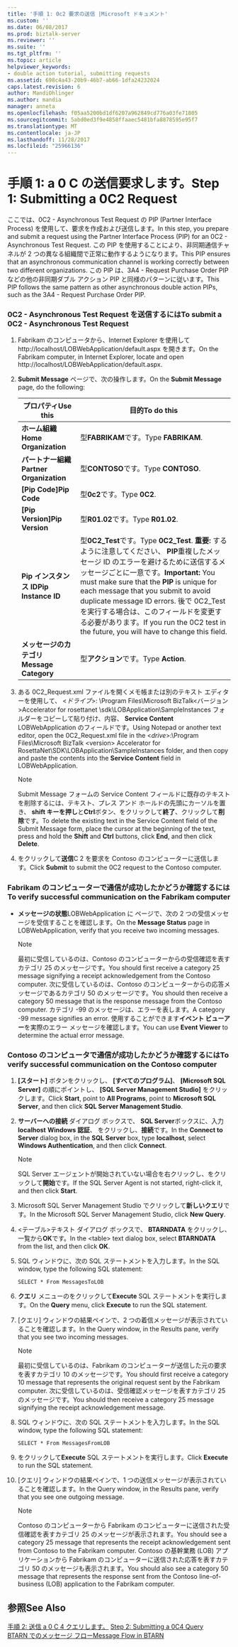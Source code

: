 ```yaml
---
title: '手順 1: 0c2 要求の送信 |Microsoft ドキュメント'
ms.custom: ''
ms.date: 06/08/2017
ms.prod: biztalk-server
ms.reviewer: ''
ms.suite: ''
ms.tgt_pltfrm: ''
ms.topic: article
helpviewer_keywords:
- double action tutorial, submitting requests
ms.assetid: 698c4a43-20b9-46b7-ab66-1dfa24232024
caps.latest.revision: 6
author: MandiOhlinger
ms.author: mandia
manager: anneta
ms.openlocfilehash: f05aa5200bd1df6207a962849cd776a03fe71805
ms.sourcegitcommit: 5abd0ed3f9e4858ffaaec5481bfa8878595e95f7
ms.translationtype: MT
ms.contentlocale: ja-JP
ms.lasthandoff: 11/28/2017
ms.locfileid: "25966136"
---
```

# <a name="step-1-submitting-a-0c2-request"></a><span data-ttu-id="a067d-102">手順 1: a 0 C の送信要求します。</span><span class="sxs-lookup"><span data-stu-id="a067d-102">Step 1: Submitting a 0C2 Request</span></span>
<span data-ttu-id="a067d-103">ここでは、0C2 - Asynchronous Test Request の PIP (Partner Interface Process) を使用して、要求を作成および送信します。</span><span class="sxs-lookup"><span data-stu-id="a067d-103">In this step, you prepare and submit a request using the Partner Interface Process (PIP) for an 0C2 - Asynchronous Test Request.</span></span> <span data-ttu-id="a067d-104">この PIP を使用することにより、非同期通信チャネルが 2 つの異なる組織間で正常に動作するようになります。</span><span class="sxs-lookup"><span data-stu-id="a067d-104">This PIP ensures that an asynchronous communication channel is working correctly between two different organizations.</span></span> <span data-ttu-id="a067d-105">この PIP は、3A4 - Request Purchase Order PIP などの他の非同期ダブル アクション PIP と同様のパターンに従います。</span><span class="sxs-lookup"><span data-stu-id="a067d-105">This PIP follows the same pattern as other asynchronous double action PIPs, such as the 3A4 - Request Purchase Order PIP.</span></span>  
  
### <a name="to-submit-a-0c2---asynchronous-test-request"></a><span data-ttu-id="a067d-106">0C2 - Asynchronous Test Request を送信するには</span><span class="sxs-lookup"><span data-stu-id="a067d-106">To submit a 0C2 - Asynchronous Test Request</span></span>  
  
1.  <span data-ttu-id="a067d-107">Fabrikam のコンピュータから、Internet Explorer を使用して http://localhost/LOBWebApplication/default.aspx を開きます。</span><span class="sxs-lookup"><span data-stu-id="a067d-107">On the Fabrikam computer, in Internet Explorer, locate and open http://localhost/LOBWebApplication/default.aspx.</span></span>  
  
2.  <span data-ttu-id="a067d-108">**Submit Message**  ページで、次の操作します。</span><span class="sxs-lookup"><span data-stu-id="a067d-108">On the **Submit Message** page, do the following:</span></span>  
  
    |<span data-ttu-id="a067d-109">プロパティ</span><span class="sxs-lookup"><span data-stu-id="a067d-109">Use this</span></span>|<span data-ttu-id="a067d-110">目的</span><span class="sxs-lookup"><span data-stu-id="a067d-110">To do this</span></span>|  
    |--------------|----------------|  
    |<span data-ttu-id="a067d-111">**ホーム組織**</span><span class="sxs-lookup"><span data-stu-id="a067d-111">**Home Organization**</span></span>|<span data-ttu-id="a067d-112">型**FABRIKAM**です。</span><span class="sxs-lookup"><span data-stu-id="a067d-112">Type **FABRIKAM**.</span></span>|  
    |<span data-ttu-id="a067d-113">**パートナー組織**</span><span class="sxs-lookup"><span data-stu-id="a067d-113">**Partner Organization**</span></span>|<span data-ttu-id="a067d-114">型**CONTOSO**です。</span><span class="sxs-lookup"><span data-stu-id="a067d-114">Type **CONTOSO**.</span></span>|  
    |<span data-ttu-id="a067d-115">**[Pip Code]**</span><span class="sxs-lookup"><span data-stu-id="a067d-115">**Pip Code**</span></span>|<span data-ttu-id="a067d-116">型**0c2**です。</span><span class="sxs-lookup"><span data-stu-id="a067d-116">Type **0C2**.</span></span>|  
    |<span data-ttu-id="a067d-117">**[Pip Version]**</span><span class="sxs-lookup"><span data-stu-id="a067d-117">**Pip Version**</span></span>|<span data-ttu-id="a067d-118">型**R01.02**です。</span><span class="sxs-lookup"><span data-stu-id="a067d-118">Type **R01.02**.</span></span>|  
    |<span data-ttu-id="a067d-119">**Pip インスタンス ID**</span><span class="sxs-lookup"><span data-stu-id="a067d-119">**Pip Instance ID**</span></span>|<span data-ttu-id="a067d-120">型**0C2_Test**です。</span><span class="sxs-lookup"><span data-stu-id="a067d-120">Type **0C2_Test**.</span></span> <span data-ttu-id="a067d-121">**重要:** するように注意してください、 **PIP**重複したメッセージ ID のエラーを避けるために送信するメッセージごとに一意です。</span><span class="sxs-lookup"><span data-stu-id="a067d-121">**Important:**  You must make sure that the **PIP** is unique for each message that you submit to avoid duplicate message ID errors.</span></span> <span data-ttu-id="a067d-122">後で 0C2_Test を実行する場合は、このフィールドを変更する必要があります。</span><span class="sxs-lookup"><span data-stu-id="a067d-122">If you run the 0C2 test in the future, you will have to change this field.</span></span>|  
    |<span data-ttu-id="a067d-123">**メッセージのカテゴリ**</span><span class="sxs-lookup"><span data-stu-id="a067d-123">**Message Category**</span></span>|<span data-ttu-id="a067d-124">型**アクション**です。</span><span class="sxs-lookup"><span data-stu-id="a067d-124">Type **Action**.</span></span>|  
  
3.  <span data-ttu-id="a067d-125">ある 0C2_Request.xml ファイルを開くメモ帳または別のテキスト エディターを使用して、 \<*ドライブ*\>: \Program Files\Microsoft BizTalk\<バージョン\>Accelerator for rosettanet \sdk\LOBApplication\SampleInstances フォルダーをコピーして貼り付け、内容、 **Service Content** LOBWebApplication のフィールドです。</span><span class="sxs-lookup"><span data-stu-id="a067d-125">Using Notepad or another text editor, open the 0C2_Request.xml file in the \<*drive*\>:\Program Files\Microsoft BizTalk \<version\> Accelerator for RosettaNet\SDK\LOBApplication\SampleInstances folder, and then copy and paste the contents into the **Service Content** field in LOBWebApplication.</span></span>  
  
    > [!NOTE]
    >  <span data-ttu-id="a067d-126">Submit Message フォームの Service Content フィールドに既存のテキストを削除するには、テキスト、プレス アンド ホールドの先頭にカーソルを置き、 **shift キーを押し**と**Ctrl**ボタン、をクリックして**終了**、クリックして**削除**です。</span><span class="sxs-lookup"><span data-stu-id="a067d-126">To delete the existing text in the Service Content field of the Submit Message form, place the cursor at the beginning of the text, press and hold the **Shift** and **Ctrl** buttons, click **End**, and then click **Delete**.</span></span>  
  
4.  <span data-ttu-id="a067d-127">をクリックして**送信**C 2 を要求を Contoso のコンピューターに送信します。</span><span class="sxs-lookup"><span data-stu-id="a067d-127">Click **Submit** to submit the 0C2 request to the Contoso computer.</span></span>  
  
### <a name="to-verify-successful-communication-on-the-fabrikam-computer"></a><span data-ttu-id="a067d-128">Fabrikam のコンピューターで通信が成功したかどうか確認するには</span><span class="sxs-lookup"><span data-stu-id="a067d-128">To verify successful communication on the Fabrikam computer</span></span>  
  
-   <span data-ttu-id="a067d-129">**メッセージの状態**LOBWebApplication に ページで、次の 2 つの受信メッセージを受信することを確認します。</span><span class="sxs-lookup"><span data-stu-id="a067d-129">On the **Message Status** page in LOBWebApplication, verify that you receive two incoming messages.</span></span>  
  
    > [!NOTE]
    >  <span data-ttu-id="a067d-130">最初に受信しているのは、Contoso のコンピューターからの受信確認を表すカテゴリ 25 のメッセージです。</span><span class="sxs-lookup"><span data-stu-id="a067d-130">You should first receive a category 25 message signifying a receipt acknowledgement from the Contoso computer.</span></span> <span data-ttu-id="a067d-131">次に受信しているのは、Contoso のコンピューターからの応答メッセージであるカテゴリ 50 のメッセージです。</span><span class="sxs-lookup"><span data-stu-id="a067d-131">You should then receive a category 50 message that is the response message from the Contoso computer.</span></span> <span data-ttu-id="a067d-132">カテゴリ -99 のメッセージは、エラーを表します。</span><span class="sxs-lookup"><span data-stu-id="a067d-132">A category -99 message signifies an error.</span></span> <span data-ttu-id="a067d-133">使用することができます**イベント ビューアー**を実際のエラー メッセージを確認します。</span><span class="sxs-lookup"><span data-stu-id="a067d-133">You can use **Event Viewer** to determine the actual error message.</span></span>  
  
### <a name="to-verify-successful-communication-on-the-contoso-computer"></a><span data-ttu-id="a067d-134">Contoso のコンピュータで通信が成功したかどうか確認するには</span><span class="sxs-lookup"><span data-stu-id="a067d-134">To verify successful communication on the Contoso computer</span></span>  
  
1.  <span data-ttu-id="a067d-135">**[スタート]** ボタンをクリックし、 **[すべてのプログラム]**、 **[Microsoft SQL Server]** の順にポイントし、 **[SQL Server Management Studio]** をクリックします。</span><span class="sxs-lookup"><span data-stu-id="a067d-135">Click **Start**, point to **All Programs**, point to **Microsoft SQL Server**, and then click **SQL Server Management Studio**.</span></span>  
  
2.  <span data-ttu-id="a067d-136">**サーバーへの接続** ダイアログ ボックスで、 **SQL Server**ボックスに、入力**localhost** **Windows 認証**、 をクリックし、**接続**です。</span><span class="sxs-lookup"><span data-stu-id="a067d-136">In the **Connect to Server** dialog box, in the **SQL Server** box, type **localhost**, select **Windows Authentication**, and then click **Connect**.</span></span>  
  
    > [!NOTE]
    >  <span data-ttu-id="a067d-137">SQL Server エージェントが開始されていない場合を右クリックし、をクリックして**開始**です。</span><span class="sxs-lookup"><span data-stu-id="a067d-137">If the SQL Server Agent is not started, right-click it, and then click **Start**.</span></span>  
  
3.  <span data-ttu-id="a067d-138">Microsoft SQL Server Management Studio でクリックして**新しいクエリ**です。</span><span class="sxs-lookup"><span data-stu-id="a067d-138">In the Microsoft SQL Server Management Studio, click **New Query**.</span></span>  
  
4.  <span data-ttu-id="a067d-139">\<テーブル\>テキスト ダイアログ ボックスで、 **BTARNDATA**  をクリックし、一覧から**OK**です。</span><span class="sxs-lookup"><span data-stu-id="a067d-139">In the \<table\> text dialog box, select **BTARNDATA** from the list, and then click **OK**.</span></span>  
  
5.  <span data-ttu-id="a067d-140">SQL ウィンドウに、次の SQL ステートメントを入力します。</span><span class="sxs-lookup"><span data-stu-id="a067d-140">In the SQL window, type the following SQL statement:</span></span>  
  
    ```  
    SELECT * From MessagesToLOB  
    ```  
  
6.  <span data-ttu-id="a067d-141">**クエリ** メニューのをクリックして**Execute** SQL ステートメントを実行します。</span><span class="sxs-lookup"><span data-stu-id="a067d-141">On the **Query** menu, click **Execute** to run the SQL statement.</span></span>  
  
7.  <span data-ttu-id="a067d-142">[クエリ] ウィンドウの結果ペインで、2 つの着信メッセージが表示されていることを確認します。</span><span class="sxs-lookup"><span data-stu-id="a067d-142">In the Query window, in the Results pane, verify that you see two incoming messages.</span></span>  
  
    > [!NOTE]
    >  <span data-ttu-id="a067d-143">最初に受信しているのは、Fabrikam のコンピューターが送信した元の要求を表すカテゴリ 10 のメッセージです。</span><span class="sxs-lookup"><span data-stu-id="a067d-143">You should first receive a category 10 message that represents the original request sent by the Fabrikam computer.</span></span> <span data-ttu-id="a067d-144">次に受信しているのは、受信確認メッセージを表すカテゴリ 25 のメッセージです。</span><span class="sxs-lookup"><span data-stu-id="a067d-144">You should then receive a category 25 message signifying the receipt acknowledgement message.</span></span>  
  
8.  <span data-ttu-id="a067d-145">SQL ウィンドウに、次の SQL ステートメントを入力します。</span><span class="sxs-lookup"><span data-stu-id="a067d-145">In the SQL window, type the following SQL statement:</span></span>  
  
    ```  
    SELECT * From MessagesFromLOB  
    ```  
  
9. <span data-ttu-id="a067d-146">をクリックして**Execute** SQL ステートメントを実行します。</span><span class="sxs-lookup"><span data-stu-id="a067d-146">Click **Execute** to run the SQL statement.</span></span>  
  
10. <span data-ttu-id="a067d-147">[クエリ] ウィンドウの結果ペインで、1 つの送信メッセージが表示されていることを確認します。</span><span class="sxs-lookup"><span data-stu-id="a067d-147">In the Query window, in the Results pane, verify that you see one outgoing message.</span></span>  
  
    > [!NOTE]
    >  <span data-ttu-id="a067d-148">Contoso のコンピューターから Fabrikam のコンピューターに送信された受信確認を表すカテゴリ 25 のメッセージが表示されます。</span><span class="sxs-lookup"><span data-stu-id="a067d-148">You should see a category 25 message that represents the receipt acknowledgement sent from Contoso to the Fabrikam computer.</span></span> <span data-ttu-id="a067d-149">Contoso の基幹業務 (LOB) アプリケーションから Fabrikam のコンピューターに送信された応答を表すカテゴリ 50 のメッセージも表示されます。</span><span class="sxs-lookup"><span data-stu-id="a067d-149">You should also see a category 50 message that represents the response sent from the Contoso line-of-business (LOB) application to the Fabrikam computer.</span></span>  
  
## <a name="see-also"></a><span data-ttu-id="a067d-150">参照</span><span class="sxs-lookup"><span data-stu-id="a067d-150">See Also</span></span>  
 <span data-ttu-id="a067d-151">[手順 2: 送信 a 0 C 4 クエリします。](../../adapters-and-accelerators/accelerator-rosettanet/step-2-submitting-a-0c4-query.md) </span><span class="sxs-lookup"><span data-stu-id="a067d-151">[Step 2: Submitting a 0C4 Query](../../adapters-and-accelerators/accelerator-rosettanet/step-2-submitting-a-0c4-query.md) </span></span>  
 [<span data-ttu-id="a067d-152">BTARN でのメッセージ フロー</span><span class="sxs-lookup"><span data-stu-id="a067d-152">Message Flow in BTARN</span></span>](../../adapters-and-accelerators/accelerator-rosettanet/message-flow-in-btarn.md)